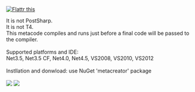 <a href='http://flattr.com/thing/438288/Meta-Creator'>
<img src='http://api.flattr.com/button/flattr-badge-large.png' alt='Flattr this' border='0' title='Flattr this' /></a> 

It is not PostSharp.<br>
It is not T4.<br>
This metacode compiles and runs just before a final code will be passed to the compiler.<br>
<br>
Supported platforms and IDE:<br>
Net3.5, Net3.5 CF, Net4.0, Net4.5, VS2008, VS2010, VS2012<br>
<br>
Instllation and donwload: use NuGet 'metacreator' package<br>
<br>
<img src='http://clip2net.com/clip/m27927/1277408776-capture1-31kb.png' />
<img src='http://clip2net.com/clip/m27927/1277408799-capture2-39kb.png' />